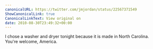 ```yaml
---
canonicalURL: https://twitter.com/jmjordan/status/22567371549
ShowCanonicalLink: true
CanonicalLinkText: View original on
date: 2010-08-30T23:49:32+00:00
---
```

I chose a washer and dryer tonight because it is made in North Carolina. You're welcome, America.